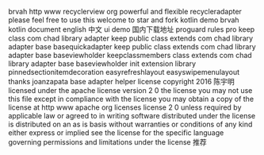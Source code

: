 brvah http www recyclerview org powerful and flexible recycleradapter please feel free to use this welcome to star and fork kotlin demo brvah kotlin document english 中文 ui demo 国内下载地址 proguard rules pro keep class com chad library adapter keep public class extends com chad library adapter base basequickadapter keep public class extends com chad library adapter base baseviewholder keepclassmembers class extends com chad library adapter base baseviewholder init extension library pinnedsectionitemdecoration easyrefreshlayout easyswipemenulayout thanks joanzapata base adapter helper license copyright 2016 陈宇明 licensed under the apache license version 2 0 the license you may not use this file except in compliance with the license you may obtain a copy of the license at http www apache org licenses license 2 0 unless required by applicable law or agreed to in writing software distributed under the license is distributed on an as is basis without warranties or conditions of any kind either express or implied see the license for the specific language governing permissions and limitations under the license 推荐